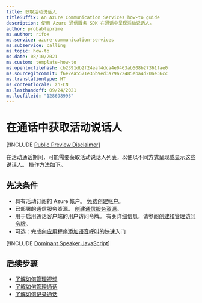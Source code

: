 ```yaml
---
title: 获取活动说话人
titleSuffix: An Azure Communication Services how-to guide
description: 使用 Azure 通信服务 SDK 在通话中呈现活动说话人。
author: probableprime
ms.author: rifox
ms.service: azure-communication-services
ms.subservice: calling
ms.topic: how-to
ms.date: 08/10/2021
ms.custom: template-how-to
ms.openlocfilehash: cb2391db2f24eaf4dca4e0463ab508b27361fae0
ms.sourcegitcommit: f6e2ea5571e35b9ed3a79a22485eba4d20ae36cc
ms.translationtype: HT
ms.contentlocale: zh-CN
ms.lasthandoff: 09/24/2021
ms.locfileid: "128698993"
---
```

# <a name="get-active-speakers-within-a-call"></a>在通话中获取活动说话人

[!INCLUDE [Public Preview Disclaimer](../../includes/public-preview-include-document.md)]

在活动通话期间，可能需要获取活动说话人列表，以便以不同方式呈现或显示这些说话人。 操作方法如下。

## <a name="prerequisites"></a>先决条件

- 具有活动订阅的 Azure 帐户。 [免费创建帐户](https://azure.microsoft.com/free/?WT.mc_id=A261C142F)。 
- 已部署的通信服务资源。 [创建通信服务资源](../../quickstarts/create-communication-resource.md)。
- 用于启用通话客户端的用户访问令牌。 有关详细信息，请参阅[创建和管理访问令牌](../../quickstarts/access-tokens.md)。
- 可选：完成[向应用程序添加语音呼叫](../../quickstarts/voice-video-calling/getting-started-with-calling.md)的快速入门

[!INCLUDE [Dominant Speaker JavaScript](./includes/dominant-speaker/dominant-speaker-web.md)]

## <a name="next-steps"></a>后续步骤
- [了解如何管理视频](./manage-video.md)
- [了解如何管理通话](./manage-calls.md)
- [了解如何记录通话](./record-calls.md)